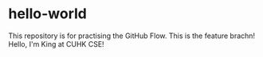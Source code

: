 # hello-world
This repository is for practising the GitHub Flow.
This is the feature brachn!
Hello, I'm King at CUHK CSE!
